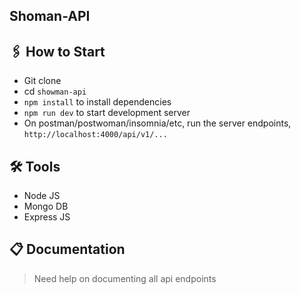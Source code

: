 ## Shoman-API 

## 🖇 How to Start 
- Git clone
- cd `showman-api`
- `npm install` to install dependencies
- `npm run dev` to start development server
- On postman/postwoman/insomnia/etc, run the server endpoints, `http://localhost:4000/api/v1/...`

## 🛠 Tools
- Node JS 
- Mongo DB
- Express JS

## 📋 Documentation
> Need help on documenting all api endpoints
